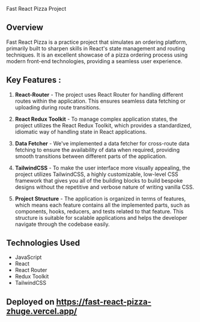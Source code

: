 Fast React Pizza Project

## Overview

Fast React Pizza is a practice project that simulates an ordering platform, primarily built to sharpen skills in React's state management and routing techniques. It is an excellent showcase of a pizza ordering process using modern front-end technologies, providing a seamless user experience.

## Key Features :

1. **React-Router** - The project uses React Router for handling different routes within the application. This ensures seamless data fetching or uploading during route transitions.

2. **React Redux Toolkit** - To manage complex application states, the project utilizes the React Redux Toolkit, which provides a standardized, idiomatic way of handling state in React applications.

3. **Data Fetcher** - We've implemented a data fetcher for cross-route data fetching to ensure the availability of data when required, providing smooth transitions between different parts of the application.

4. **TailwindCSS** - To make the user interface more visually appealing, the project utilizes TailwindCSS, a highly customizable, low-level CSS framework that gives you all of the building blocks to build bespoke designs without the repetitive and verbose nature of writing vanilla CSS.

5. **Project Structure** - The application is organized in terms of features, which means each feature contains all the implemented parts, such as components, hooks, reducers, and tests related to that feature. This structure is suitable for scalable applications and helps the developer navigate through the codebase easily.

## Technologies Used

- JavaScript
- React
- React Router
- Redux Toolkit
- TailwindCSS

## Deployed on https://fast-react-pizza-zhuge.vercel.app/
